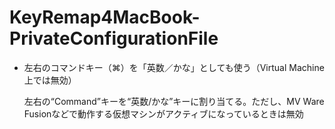 KeyRemap4MacBook-PrivateConfigurationFile
=========================================

* 左右のコマンドキー（⌘）を「英数／かな」としても使う（Virtual Machine上では無効）
  
  左右の“Command”キーを“英数/かな”キーに割り当てる。ただし、MV Ware Fusionなどで動作する仮想マシンがアクティブになっているときは無効

